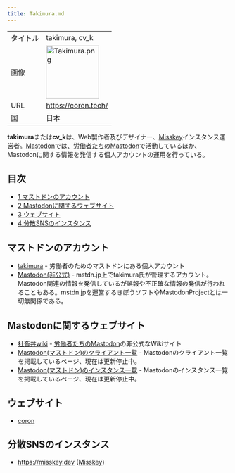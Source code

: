 ```yaml
---
title: Takimura.md
---
```

<div>

|          |                                                                                                                                           |
|----------|-------------------------------------------------------------------------------------------------------------------------------------------|
| タイトル | takimura, cv_k                                                                                                                            |
| 画像     | [<img src="/images/3/30/Takimura.png" width="120" height="120" alt="Takimura.png" />](/%E3%83%95%E3%82%A1%E3%82%A4%E3%83%AB:Takimura.png) |
| URL      | <a href="https://coron.tech/" rel="nofollow">https://coron.tech/</a>                                                                      |
| 国       | 日本                                                                                                                                      |

  
**takimura**または**cv_k**は、Web製作者及びデザイナー、[Misskey](/Misskey "Misskey")インスタンス運営者。[Mastodon](/Mastodon "Mastodon")では、[労働者たちのMastodon](/%E5%8A%B4%E5%83%8D%E8%80%85%E3%81%9F%E3%81%A1%E3%81%AEMastodon "労働者たちのMastodon")で活動しているほか、Mastodonに関する情報を発信する個人アカウントの運用を行っている。

<div>

<div lang="ja" dir="ltr">

## 目次

</div>

-   [1 マストドンのアカウント](#.E3.83.9E.E3.82.B9.E3.83.88.E3.83.89.E3.83.B3.E3.81.AE.E3.82.A2.E3.82.AB.E3.82.A6.E3.83.B3.E3.83.88)
-   [2 Mastodonに関するウェブサイト](#Mastodon.E3.81.AB.E9.96.A2.E3.81.99.E3.82.8B.E3.82.A6.E3.82.A7.E3.83.96.E3.82.B5.E3.82.A4.E3.83.88)
-   [3 ウェブサイト](#.E3.82.A6.E3.82.A7.E3.83.96.E3.82.B5.E3.82.A4.E3.83.88)
-   [4 分散SNSのインスタンス](#.E5.88.86.E6.95.A3SNS.E3.81.AE.E3.82.A4.E3.83.B3.E3.82.B9.E3.82.BF.E3.83.B3.E3.82.B9)

</div>

## マストドンのアカウント

-   <a href="https://mstdn-workers.com/@cv_k" rel="nofollow">takimura</a> - 労働者のためのマストドンにある個人アカウント
-   <a href="https://mstdn.jp/@mastodon" rel="nofollow">Mastodon(非公式)</a> - mstdn.jp上でtakimura氏が管理するアカウント。Mastodon関連の情報を発信しているが誤報や不正確な情報の発信が行われることもある。mstdn.jpを運営するきぼうソフトやMastodonProjectとは一切無関係である。

## Mastodonに関するウェブサイト

-   <a href="https://mstdn-workers.coron.tech/" rel="nofollow">社畜丼wiki</a> - [労働者たちのMastodon](/%E5%8A%B4%E5%83%8D%E8%80%85%E3%81%9F%E3%81%A1%E3%81%AEMastodon "労働者たちのMastodon")の非公式なWikiサイト
-   [Mastodon(マストドン)のクライアント一覧](/Mastodon(%E3%83%9E%E3%82%B9%E3%83%88%E3%83%89%E3%83%B3)%E3%81%AE%E3%82%A4%E3%83%B3%E3%82%B9%E3%82%BF%E3%83%B3%E3%82%B9%E4%B8%80%E8%A6%A7_(coron) "Mastodon(マストドン)のインスタンス一覧 (coron)") - Mastodonのクライアント一覧を掲載しているページ、現在は更新停止中。
-   <a href="https://coron.tech/mastodon/instance/" rel="nofollow">Mastodon(マストドン)のインスタンス一覧</a> - Mastodonのインスタンス一覧を掲載しているページ、現在は更新停止中。

## ウェブサイト

-   <a href="https://coron.tech/" rel="nofollow">coron</a>

## 分散SNSのインスタンス

-   <a href="https://misskey.dev" rel="nofollow">https://misskey.dev</a> ([Misskey](/Misskey "Misskey"))

</div>
